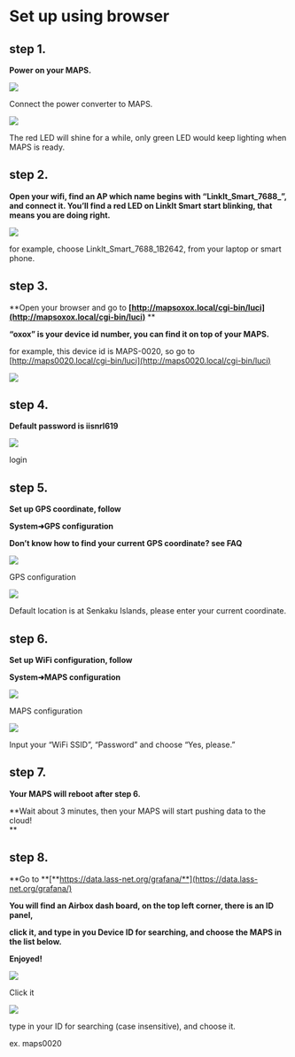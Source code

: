 # Set up using browser

## step 1.

**Power on your MAPS.**

![](/assets/poweron_01.png)

Connect the power converter to MAPS.

![](/assets/poweron_02.png)

The red LED will shine for a while, only green LED would keep lighting when MAPS is ready.

## step 2.

**Open your wifi, find an AP which name begins with “LinkIt\_Smart\_7688\_”, and connect it. You’ll find a red LED on LinkIt Smart start blinking, that means you are doing right.**

![](/assets/findap.png)

for example, choose LinkIt\_Smart\_7688\_1B2642, from your laptop or smart phone.

## step 3.

**Open your browser and go to **[http://mapsoxox.local/cgi-bin/luci](http://mapsoxox.local/cgi-bin/luci)** **

**“oxox” is your device id number, you can find it on top of your MAPS.**

for example, this device id is MAPS-0020, so go to [http://maps0020.local/cgi-bin/luci](http://maps0020.local/cgi-bin/luci)

![](/assets/mapssticker.png)

## step 4.

**Default password is iisnrl619**

![](/assets/login.png)

login

## step 5.

**Set up GPS coordinate, follow**

**System➜GPS configuration**

**Don’t know how to find your current GPS coordinate? see FAQ**

![](/assets/gps01.png)

GPS configuration

![](/assets/gps02.png)

Default location is at Senkaku Islands, please enter your current coordinate.

## step 6.

**Set up WiFi configuration, follow**

**System➜MAPS configuration**

![](/assets/maps_config01.png)

MAPS configuration

![](/assets/maps_config02.png)

Input your “WiFi SSID”, “Password” and choose “Yes, please.”

## step 7.

**Your MAPS will reboot after step 6.**

**Wait about 3 minutes, then your MAPS will start pushing data to the cloud!      
**

## step 8.

**Go to **[**https://data.lass-net.org/grafana/**](https://data.lass-net.org/grafana/)

**You will find an Airbox dash board, on the top left corner, there is an ID panel,**

**click it, and type in you Device ID for searching, and choose the MAPS in the list below.**

**Enjoyed!**

![](/assets/grafana01.png)

Click it

![](/assets/grafana02.png)

type in your ID for searching \(case insensitive\), and choose it.

ex. maps0020

